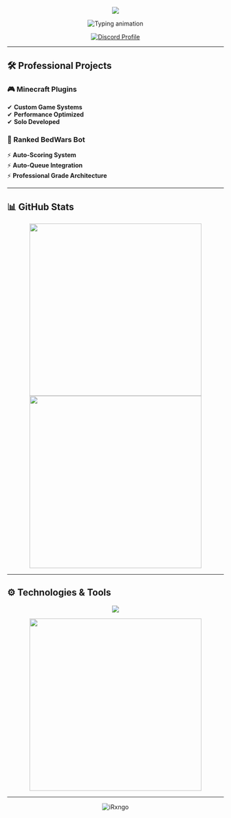 <p align="center">
  <img src="https://capsule-render.vercel.app/api?type=waving&color=7E3ACE&height=120&section=header&text=iRxngo&fontSize=42&fontColor=ffffff&animation=twinkling&fontAlignY=35">
</p>

<p align="center">
  <img src="https://readme-typing-svg.demolab.com?font=Fira+Code&weight=600&size=22&duration=4000&pause=1000&color=FFFFFF&background=00000000&width=435&lines=Ramin+%7C+Professional+Developer;Minecraft+Plugin+Specialist;Ranked+Bot+Creator" alt="Typing animation">
</p>

<p align="center">
  <a href="https://discord.com/users/1240724655099219969">
    <img src="https://discord.c99.nl/widget/theme-3/1240724655099219969.png" alt="Discord Profile">
  </a>
</p>

---

## 🛠️ Professional Projects

### 🎮 Minecraft Plugins
✔ **Custom Game Systems**  
✔ **Performance Optimized**  
✔ **Solo Developed**  

### 🤖 Ranked BedWars Bot
⚡ **Auto-Scoring System**  
⚡ **Auto-Queue Integration**  
⚡ **Professional Grade Architecture**  

---

## 📊 GitHub Stats

<p align="center">
  <img src="https://github-readme-stats.vercel.app/api?username=iRxngo&show_icons=true&theme=dark&bg_color=0d1117&hide_border=true&title_color=FFFFFF&icon_color=7E3ACE&text_color=FFFFFF" width="400">
  <img src="https://github-readme-streak-stats.herokuapp.com/?user=iRxngo&theme=dark&background=0d1117&hide_border=true&ring=7E3ACE&fire=7E3ACE&currStreakLabel=FFFFFF" width="400">
</p>

---

## ⚙️ Technologies & Tools

<p align="center">
  <img src="https://skillicons.dev/icons?i=java,python,js,html,nodejs,discord,github,vscode,idea,git,linux,mongodb">
</p>

<p align="center">
  <img src="https://github-readme-stats.vercel.app/api/top-langs/?username=iRxngo&layout=compact&theme=dark&bg_color=0d1117&hide_border=true&title_color=FFFFFF&text_color=FFFFFF" width="400">
</p>

---

<p align="center">
  <img src="https://komarev.com/ghpvc/?username=iRxngo&label=Profile%20views&color=7E3ACE&style=flat" alt="iRxngo" />
</p>
